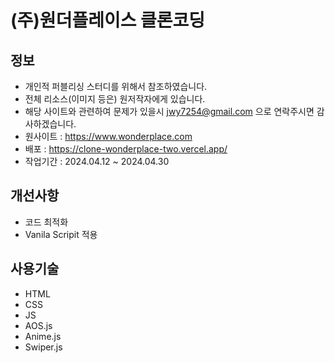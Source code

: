 # (주)원더플레이스 클론코딩

## 정보

- 개인적 퍼블리싱 스터디를 위해서 참조하였습니다.
- 전체 리소스(이미지 등은) 원저작자에게 있습니다.
- 해당 사이트와 관련하여 문제가 있을시 jwy7254@gmail.com 으로 연락주시면 감사하겠습니다.
- 원사이트 : https://www.wonderplace.com
- 배포 : https://clone-wonderplace-two.vercel.app/
- 작업기간 : 2024.04.12 ~ 2024.04.30

## 개선사항

- 코드 최적화
- Vanila Scripit 적용

## 사용기술

- HTML
- CSS
- JS
- AOS.js
- Anime.js
- Swiper.js
